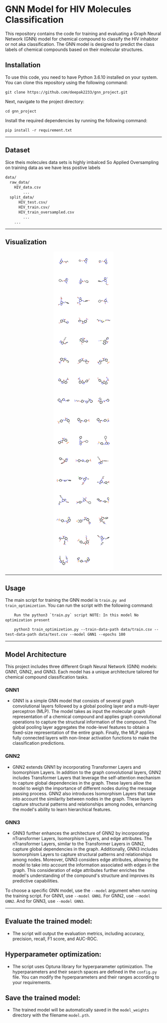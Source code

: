 # GNN Model for HIV Molecules Classification

This repository contains the code for training and evaluating a Graph Neural Network (GNN) model for chemical compound to classify the HIV inhabitor or not aka classification. The GNN model is designed to predict the class labels of chemical compounds based on their molecular structures.

## Installation

To use this code, you need to have Python 3.6.10 installed on your system. You can clone this repository using the following command:

```
git clone https://github.com/deepak2233/gnn_project.git
```

Next, navigate to the project directory:

```
cd gnn_project
```

Install the required dependencies by running the following command:

```
pip install -r requirement.txt
```

---

## Dataset

Sice theis molecules data sets is highly imbalced So Applied Oversampling on training data as we have less postive labels

```
data/
  raw_data/
    HIV_data.csv
        ...
  split_data/
      HIV_test.csv/
      HIV_train.csv/
      HIV_train_oversampled.csv
        ...
    ...
```

---

## Visualization 

<p align = 'center'>
  <img src = './visualization/image_0.png' align = 'center'>
</p>

---
## Usage

The main script for training the GNN model is `train.py and train_optimizetion`. You can run the script with the following command:

```
    Run the python3 `train.py` script NOTE: In this model No optimization present

```


```
    python3 train_optimizetion.py --train-data-path data/train.csv --test-data-path data/test.csv --model GNN1 --epochs 100

```

---

## Model Architecture

This project includes three different Graph Neural Network (GNN) models: GNN1, GNN2, and GNN3. Each model has a unique architecture tailored for chemical compound classification tasks.

### GNN1

- GNN1 is a simple GNN model that consists of several graph convolutional layers followed by a global pooling layer and a multi-layer perceptron (MLP). The model takes as input the molecular graph representation of a chemical compound and applies graph convolutional operations to capture the structural information of the compound. The global pooling layer aggregates the node-level features to obtain a fixed-size representation of the entire graph. Finally, the MLP applies fully connected layers with non-linear activation functions to make the classification predictions.

### GNN2

- GNN2 extends GNN1 by incorporating Transformer Layers and Isomorphism Layers. In addition to the graph convolutional layers, GNN2 includes Transformer Layers that leverage the self-attention mechanism to capture global dependencies in the graph. These layers allow the model to weigh the importance of different nodes during the message passing process. GNN2 also introduces Isomorphism Layers that take into account the similarity between nodes in the graph. These layers capture structural patterns and relationships among nodes, enhancing the model's ability to learn hierarchical features.

### GNN3

- GNN3 further enhances the architecture of GNN2 by incorporating nTransformer Layers, Isomorphism Layers, and edge attributes. The nTransformer Layers, similar to the Transformer Layers in GNN2, capture global dependencies in the graph. Additionally, GNN3 includes Isomorphism Layers to capture structural patterns and relationships among nodes. Moreover, GNN3 considers edge attributes, allowing the model to take into account the information associated with edges in the graph. This consideration of edge attributes further enriches the model's understanding of the compound's structure and improves its predictive capabilities.

To choose a specific GNN model, use the `--model` argument when running the training script. For GNN1, use `--model GNN1`. For GNN2, use `--model GNN2`. And for GNN3, use `--model GNN3`.

----

## Evaluate the trained model:

- The script will output the evaluation metrics, including accuracy, precision, recall, F1 score, and AUC-ROC.

## Hyperparameter optimization:

- The script uses Optuna library for hyperparameter optimization. The hyperparameters and their search spaces are defined in the `config.py` file. You can modify the hyperparameters and their ranges according to your requirements.

## Save the trained model:

- The trained model will be automatically saved in the `model_weights` directory with the filename `model.pth`.
